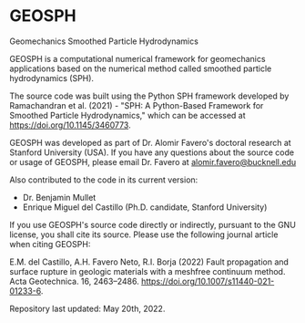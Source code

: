 # GEOSPH
Geomechanics Smoothed Particle Hydrodynamics 

GEOSPH is a computational numerical framework for geomechanics applications based on the numerical method called smoothed particle hydrodynamics (SPH).

The source code was built using the Python SPH framework developed by Ramachandran et al. (2021) - "SPH: A Python-Based Framework for Smoothed Particle Hydrodynamics," which can be accessed at https://doi.org/10.1145/3460773. 

GEOSPH was developed as part of Dr. Alomir Favero's doctoral research at Stanford University (USA). If you have any questions about the source code or usage of GEOSPH, please email Dr. Favero at alomir.favero@bucknell.edu

Also contributed to the code in its current version:
  - Dr. Benjamin Mullet
  - Enrique Miguel del Castillo (Ph.D. candidate, Stanford University)

If you use GEOSPH's source code directly or indirectly, pursuant to the GNU license, you shall cite its source. Please use the following journal article when citing GEOSPH:

  E.M. del Castillo, A.H. Favero Neto, R.I. Borja (2022) Fault propagation and surface rupture in geologic materials with a meshfree continuum method. Acta Geotechnica.   16, 2463–2486. https://doi.org/10.1007/s11440-021-01233-6.

Repository last updated: May 20th, 2022.
